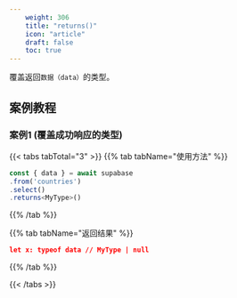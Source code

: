 ```yaml
---
    weight: 306
    title: "returns()"
    icon: "article"
    draft: false
    toc: true
---
```


覆盖返回`数据（data）`的类型。

## 案例教程
### 案例1  (覆盖成功响应的类型)

{{< tabs tabTotal="3" >}}
{{% tab tabName="使用方法" %}}
  ```ts
const { data } = await supabase
  .from('countries')
  .select()
  .returns<MyType>()
  ```

{{% /tab %}}


{{% tab tabName="返回结果" %}}

```json
let x: typeof data // MyType | null
```

{{% /tab %}}

{{< /tabs >}}